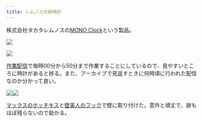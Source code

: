 ```yaml
---
title: レムノスの掛時計
---
```

株式会社タカタレムノスの[MONO Clock](https://www.amazon.co.jp/dp/B004UIT8BK)という製品。

![](https://lh3.googleusercontent.com/docs/AG8NV2ZI48JseOnFwcJwvXmjxeMUc2lE6d2d_-dwkauu_fGc7QoYVVDTjvnIq6p3wWkp247NkcjRkJ9k_uoRXDuRXELjLQTS8RLVs7gtBtMx_3Qp70yBALIXQUIvbfhrDq56J5wO_a-BG4wrtpi8XwibqnRJP58Z8Pi5H6Fl8KAeS7p5ThkOoIkUgfpuK-vGDpVf3tjZKyzYXPTwKbHoKGs5D6xd_2677k3YCshBZtsNy7A69Hj3nV--2Hn76ORduDUCio2VWQKsUlyC681fH97SLMWK9iY5vsXPXv3C9ad1JkvBqfGULo8dMlUKk2itNxNRnVyoa3P4QlF33h8j9YNGE0a01jrMoHsmp48vHpsCX_upyOgnjqfXRZ9ivlXm-Srl_8bG2LUNCa2Q2gV6NqB1XnzwmEFepQWV5_wL8QDzPcGNSmfbvmA-X958ApQeC2xSyMGvaYeOEarVuytvl6oxOs21GX15wG6W0xXM2tcKPJMBYzfZumz6B3OlbnPOflE_NmnU29fN9QSzgWpY77ymIep5kARDTYmKVJyXfmIjcBp158cTDoNpkyzmXD7lQOQ8RVGGr5i8Vni9c8pNCMCPdajzx3aWNk5FoBOpTmjKXRpCpvC1u8SaIbLS8MALjDeSJK_YIg72kEBbBW-6GaVJpe4W5IqG05uOP-9rZ-p1HhYL69bM9VUnvYy4IbNmctH1jqnjh709H_TpGSUANf_16HoFTeIiorHTcciKhKoynjVOJOXOcfAZw5Rd89BX_318655nXOO1eMKiri4Hy9KvDPH6cWnClGWXQ8yTvxmXqxOWQqB7lVzxz-N2A9lYsfY8F2Du1h7QVmlZ8uJ9lHXodKBKwkOjCr0SK_OKcNZg_QoAPriJ4OfAAaNwyPs8gwULP0BPfdkxrduA6lZ_KJOkYIUspx3-qpgERUWpeSaRZnOwe3KduTmKaw8zUNbqKkLZHkUurG63TPhTYVokmI1vnihdP_XyoQAoAdAoUzivM2fV1_SKiMcqMHVk4KjEdapC2_wUSt_7EEooZKSpnVwRf2pXIk2KmcTcDRwfho3-ixOmZVF3U1NCXSSetz4KtWvkWlTxWOnuI5NlCichaZcrBxa-PPlhyv_d3o--p3CY4eFr6nb3sdeEm6SV603KJSEEPycZNLhaqRUu2MiNlqWhmErxQjeBkVFjDzNMOajHMpoNCoApbx8up_MovdOfDxC2RuzLt4ogbWxn7LNsM2CvM-CgLRbtLNtENySLBJJE9urpMN0Z)

![](https://lh3.googleusercontent.com/docs/AG8NV2ZIOtsZa3dsGKdSqMsB3KyW1HnSfOD2TxLejbe9WF9DatuOg2acofxf_3VwULHuY6iD0LNTCURT-ExlXJn_fnXTkYp55L5amdcDeL00fw3sje4ycE9Jg_HKe_XFsHlFP63ctemJirlQyV8ssek_tGPMm1eRu-f2JYli31zjUN1Ti-3pQmsW13UXT8yEtcK1qg1f9C1TAZ-jMDd-3tqXe_pGM0wHCPXG-XoyGnEJTnP8J3tEJuQbDZ5cB-DyrwqEbyaYFziysiAr6Lc4r7YBrY76vuSouhwdGmCFvdPMnyGSZnpTkgOy0fYRXXcC1pnw66X2AJvfUK-GIcvVwyAZYqBjtxdCwzn-NE06cReDgIp_1YGKReTDnmc-hS4AVAr2slZrvNpqloSpQszGH4ODkvzAncEisGgw6ot97Z4ZjO2ya_n97K_7Z89r7Gb_B_lB7xxZ1xsoDR0hyzmdzMXwz0r-3CSLDv65ZzN8oUmI2Iyzugh3qXrcn1xCtYld_b8FE81gGbQ0lq91zLQ0sYrZucLhNva_MCzzbN13rmDdbv5xetOQsud4H7XBSzxY6sHy0HBCBNwcQzrey0uZnuqrVEU6opV90NZ1hkXGwxIddQU972tLJIsoJQjmAa-uJA_Q_0CQTMFk9NW1CRb6zLi_mqGmF41JKlr3Jcr6wbws60r1__m_ucCV_mKl7UbPHILtinP8KVnvMEor_26OchRTZJeSmfGuZNNhyJzcX2DLfqUZSXv8xH00jw_1iO0z8oyEDiSJ8DX4XAMB2PDSKStM5B3gKw22dZtWGJn1tbtZtE2cfD91p_9UQOFoZp9evGZKeLCqt_R0kSS5s-FTk3vf7x3Mt5EdM6_bHtzowDE1ZCOHEywkS4Xb2aW5iwXevlIUFF84MHuJOCYSWZiCLbWwxVtlaU96g6YN1-VfoEwNHCbjGsJKa4RLGNmydlV-KbD33ymogE_EJjrBvrECjfEprmqaFwAuzBf5cyLav5sYQjguIozSlAjDMyKViyjBqeo2nIAun9JY_8PFPTBExceRgC5ah1ZQ2agkzogOB8AWSy3jajHP0GRT7lwedc6ouH_jOf-Tpf3gQTDux89zT70M33XDEmpaejJXP7hl45MhX6lW4igLlfQZUomRcrm7ShfMBgH7RN09intT3xubJtQrl4V_B-tXeCicx1vZnA2Z7muQYyxMFJZuRFmfw66bNQrQk96Q1Lgue4V_JY_6pKkN49HYZ1WDRXltCS5hL4AaIx7X5yxc)

[作業配信](https://www.youtube.com/channel/UC5s-KpSDGzxWPWNv94PnJHw)で毎時00分から50分まで作業することにしているので、見やすいところに時計があると捗る。また、アーカイブで見返すときに何時頃に行われた配信なのか分かって良い。

![](https://lh3.googleusercontent.com/docs/AG8NV2Zx5OklRmesiEu2g9ai5tW05JVuMTFU_DYHgHBIOWDCDe1gESFUMeFfKH9pHyGYO7BQjDq0rEZwpuTCaV-9jh0mk4GPFUNK1C0gOAQwXMJli4h5iTDjUdRFV0F5a657Lw8gm2XLLH0n7AkAqST_VqBr3tp11e0e2DYQdD6BpwtRFWikg0Q0h8eWC-DxCEwdN1BqHFtCkvHlG-B4n-2eYAWo8vkUNKmG4aXm078H71qgnHzE7H9t_zHh3aNfPV_U5jtnz9quc8_0YNSneg20-82KjfffOiyIxPYln17YZH25FEqDEeM3msL7DKryiZlU9L0WJ7D-YRO8TXWaRcfr-j_qZ_nDS4ldKyQjWTR4-wKfdk0aGODKvq6QdedCuH6K0VNzBCyt2YvVWkxRISvgs56i_a68lGEzopQd_p_A2NzPAjmFiJzzapi3ZYAFSuwiaA1u9auOOjBz0nel7pCPZa1hLCiQavSe5aNo8hEMnbsnGGdnsvaOeMEOzk9vq40qNeaqFwXPS-T7c0d4xbA70bcJUHf07RSPjHDyU7JJZAlHSOaj_sbluR8teZG0l405bLiK6dCBr2y2BkMG-BOKsl_xoh8QhleYubaSm76mqm6S1tdSjS90QFe6dH6drF-aaXbYQujRgXNVLyxsqw5kyw9g4GK8urodNTK2sQv0Znp5rcvrgzGWs0GEl6kJCgkXR8W_Hatw2d-SWueELd-e8yf9nFVDt59hg22BKpyHVpbV6VuSSTotfLarosC8UMZW5EWdr9t4NbWTDgBc8-z7BDKqYD5Z1oiQuqtqB-MNbh59IH7MYTzjSoEqVue3wiNFhpoiGbQc35a7E6_9gM6Mwl0XV7QS2L5EWaNow6lMGCduG9-d-qLxDwaMcmpju7O3tkM8lWIPDyBVWnyntJrh-MUq6lubZTT2uZ_BxbHtrARGl6yY9KF2j_gmvg1XFVN_TRnGq3Oy03Dd0n7DTD_Sup5letXyQIu8y1z88IhIKFToCwLujHTinVSM3YNAIhHjg5gvaK6L_bLRQV0cKhV6KL5xeZ6o4Boxen2oiKDY1DBt9G7WBdnrVdARJj0BGkcvX2Aq3K_fCQKPHpR6oHudGfM73KJ7m4OYdzs8UcxDO6M6Ibz2oejaLVo9McYHaeQ_CCjZZHznYEdAJmMZLxFYg9tT4O7n16d_K9-DNdSEZmTIn3SAmWxP2E6485r2t9heUKy70zg-ohllL2-defo9mh-I7i7SQ6iBFw9mmzm5fhjBnUx6)![](https://lh3.googleusercontent.com/docs/AG8NV2bxenVmn2-xi4bGvwJalDxMS2wMBmmJ5hfZ2uK1SYcClAHiKidDY1C_O8lZGKBvndw3HT9Pn1EyUj2Mv1GW81IkWGWJgxov7Tia2eSaOSh1O_anhQ9dy_4zaMkMnNsdPYmrPca9hKwfoH1sOgomftqOd-S2gdfk6thy9xVm-aQ0Ep7JHF0w8RuVnc1821okb67xy6fn9kZ1CUJYfSXVcEIZP2qZwJEW2dOPqS5dZGtPVG379cyhAA67WF__GqINqkudD0aCmDZ080qNo2H3pnY8-6yo4TGBrLGNXa5pJHyrSh3PhziiBBMv80UnEsxH-GaSRSnf38O-KUnQuJZ0Ql-vTiP61OScLbBgDHXkbdzHaZKZv7m3hQV0hvRxuV8SZg3JEEewzD3XejtNBf-wdKWvZTxxnEYTWDeyT9zokiEd6GQDz7b1zqE9eFCZBSmEsueqA-nbnfkKWYdbPhUR1CoC8EH9aQMq6KpDI9u-ovDhsxhe9GSlcIyLHrxOFSEscMDiStvPA6GKqm0jpCne5M_mpmDDoC7Tb70doQ_CzHyMF4zi-WpBS7BPmx1kz_RR1r3TJ9BHQOdS0hbV1vh8HvIbcIZSTWgsyfBFEJWSN8Ft_LhfceJrN-qpP-C6C0y3N-kMnCeSQ-2DV2dkWWARBUShcwZ5tyg1ovXc4JLaY0gTqpzaX3mf7Kqvdw1kdk6prYX1JQVk0N4htK1KQZeM3jrpR4rip2iAenL0jphLZJgPvFC2SZ3H6sidDrI2f_n1i5f3CIRIw-GtlFQl7YKTFQNIkSCRx2hfrtlARHtZhXAXfRyo8fj5xiy0PzdgjyclY20tK8VZTd-D9r37ueiQwctaZW6ulJ8Noj0e17F6uOBl3znrcXQP6aErz6V8of0VOpdyChEbdoKINTnXbmExrglOBkChfNGTf49IPJO38D7Vbj4AjidiiNw8k2s9C4FAWFnbuuvKDuQLOinMFmN3DTL47OdUVJwUwl_4zq5d3ni_3VOmfuyUGkeEQsiIh0Q32Q2eRz-VeF_HzksL-N1vcuokKEObqiiyoHXlk0hiIy_gL5FRPHeBlWMzvqwS3fAG4BGlNmT535oP0x6qwXI6Ai1l1oRyqba-9YN33pY27fxV0a_PrUN-RTXT5szO4JTmR8et6VoSAuxW5WnDPqZZRV6Wg7Wibm0szBk2rML5kasd6_fk9pAQrX3jBe88LC1fGLwkf3MdcWaSbZRvM-zNetdk3LguhBqSlOus1ClY5MEpILD-)

[マックスのホッチキス](https://www.amazon.co.jp/dp/B000O9WRWG)と[壁美人のフック](https://www.amazon.co.jp/dp/B00CU78TDG)で壁に取り付けた。意外と頑丈で、跡もほぼ残らないので助かる。
